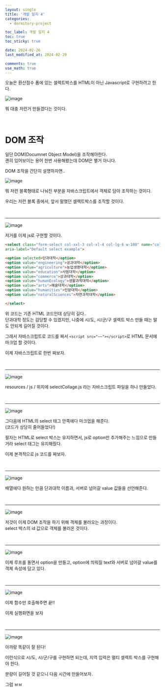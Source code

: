 ```yaml
---
layout: single
title: '개발 일지 4'
categories:
  - dormitory-project

toc_label: 개발 일지 4
toc: true
toc_sticky: true

date: 2024-02-26
last_modified_at: 2024-02-29

comments: true
use_math: true
---
```


오늘은 환산점수 폼에 있는 셀렉트박스를 HTML이 아닌 Javascript로 구현하려고 한다.

![image](https://github.com/lgwqwer/lgwqwer.github.io/assets/129755540/3fc6f2ff-9e6e-46bc-a05e-88d7bac682ca)

뭐 대충 저런거 만들겠다는 것이다.

<br>

# DOM 조작

일단 DOM(Documnet Object Model)을 조작해야한다.  
괜히 있어보이는 용어 한번 사용해봤는데 DOM은 별거 아니다.

DOM 조작을 간단히 설명하자면..

![image](https://github.com/lgwqwer/lgwqwer.github.io/assets/129755540/8e506659-54cf-43b9-949d-68042b6df309)

뭐 저런 블록형태로 나눠진 부분을 자바스크립트에서 객체로 담아 조작하는 것이다.  

우리는 저런 블록 중에서, 앞서 말했던 셀렉트박스를 조작할 것이다. 

<br>
<hr>

![image](https://github.com/lgwqwer/lgwqwer.github.io/assets/129755540/42840dad-1bdf-435b-8099-c121726fd552)

저거를 이제 js로 구현할 것이다. 

```markdown
<select class="form-select col-xxl-3 col-xl-4 col-lg-6 w-100" name="collage" id="collages"
aria-label="Default select example">

<option selected>단과대학</option>
<option value="engineering">공과대학</option>
<option value="agriculture">농업생명대학</option>
<option value="education">사범대학</option>
<option value="commerce">상과대학</option>
<option value="humanEcology">생활과학대학</option>
<option value="arts">예술대학</option>
<option value="humanities">인문대학</option>
<option value="naturalSciences">자연과학대학</option>

</select>
```

위 코드는 기존 HTML 코드인데 상당히 길다..  
단과대학 정도는 감당할 수 있겠지만, 나중에 시/도, 시/군/구 셀렉트 박스 만들 때는 말도 안되게 길어질 것이다.

그래서 자바스크립트로 코드를 짜서 ```<script src="~~"></script>```로 HTML 문서에 마크업 할 것이다.

이제 자바스크립트로 한번 짜보자.

<br>
<hr>


![image](https://github.com/lgwqwer/lgwqwer.github.io/assets/129755540/1e1371a3-57b5-443e-87c1-8be29fb5bfff)

resources / js / 위치에 selectCollage.js 라는 자바스크립트 파일을 하나 만들었다.

<br>
<hr>

![image](https://github.com/lgwqwer/lgwqwer.github.io/assets/129755540/a0e03894-d7d7-4e89-b458-cbc03a41d4dd)

그다음에 HTML의 select 태그 안쪽에다 마크업을 해준다.  
(코드가 상당히 줄어들었다!)



필자는 HTML로 select 박스는 유지하면서, js로 option만 추가해주는 느낌으로 만들 거라 select 태그는 유지해줬다.

이제 본격적으로 js 코드를 짜보자.

<br>
<hr>

![image](https://github.com/lgwqwer/lgwqwer.github.io/assets/129755540/93413366-e885-4e10-ba83-583832ea2a5a)

배열에다 원하는 만큼 단과대학 이름과, 서버로 넘어갈 value 값들을 선언해준다.

<br>
<hr>

![image](https://github.com/lgwqwer/lgwqwer.github.io/assets/129755540/dca074a8-0371-48c0-badb-967332700f0d)

저것이 이제 DOM 조작을 하기 위해 객체를 불러오는 과정이다.  
select 박스의 id 값으로 객체를 불러온 것이다.

<br>
<hr>

![image](https://github.com/lgwqwer/lgwqwer.github.io/assets/129755540/b68b8d77-1afe-497e-bd31-186dcf7e514c)

이제 루프를 돌면서 option을 만들고, option에 띄워질 text와 서버로 넘어갈 value를 객체 속성에 담고 있다. 

<br>
<hr>

![image](https://github.com/lgwqwer/lgwqwer.github.io/assets/129755540/f91bc6ee-0482-4fa7-8d38-dee4ec455418)

이제 함수만 호출해주면 끝!!

이제 실행화면을 보자

<br>
<hr>

![image](https://github.com/lgwqwer/lgwqwer.github.io/assets/129755540/13686d64-f062-4c5b-bf6d-a52fb40f33be)

아까랑 똑같이 잘 된다!

이런식으로 시/도, 시/군/구를 구현하면 되는데, 지역 입력은 멀티 셀렉트 박스를 구현해야 한다.  

분량이 길어질 것 같으니 다음 시간에 만들어보자.

그럼 ㅂㅂ